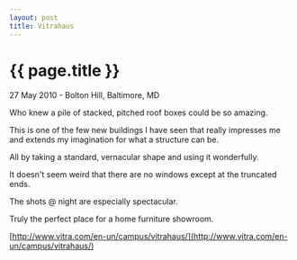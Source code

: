```yaml
---
layout: post
title: Vitrahaus
---
```


{{ page.title }}
================

<p class="meta">27 May 2010 - Bolton Hill, Baltimore, MD</p>

Who knew a pile of stacked, pitched roof boxes could be so amazing.

This is one of the few new buildings I have seen that really impresses me and extends my imagination for what a structure can be.

All by taking a standard, vernacular shape and using it wonderfully.

It doesn't seem weird that there are no windows except at the truncated ends.

The shots @ night are especially spectacular.

Truly the perfect place for a home furniture showroom.

[http://www.vitra.com/en-un/campus/vitrahaus/](http://www.vitra.com/en-un/campus/vitrahaus/)
